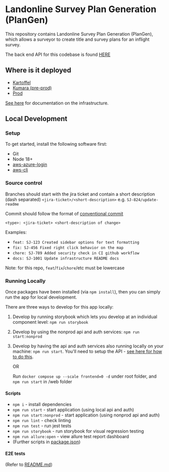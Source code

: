 # Landonline Survey Plan Generation (PlanGen)

This repository contains Landonline Survey Plan Generation (PlanGen), which allows a surveyor to create title and survey plans for an inflight survey.

The back end API for this codebase is found [HERE](https://github.com/linz/landonline-survey-plan-generation-api)

## Where is it deployed

-   [Kartoffel](https://kartoffel.dev.landonline.govt.nz/plan-generation/)
-   [Kumara (pre-prod)](https://kumara.env.landonline.govt.nz/plan-generation/)
-   [Prod](https://app.landonline.govt.nz/plan-generation/)

[See here](infra/README.md) for documentation on the infrastructure.

## Local Development

### Setup

To get started, install the following software first:
-   Git
-   Node 18+
-   [aws-azure-login](https://www.npmjs.com/package/aws-azure-login)
-   [aws-cli](https://docs.aws.amazon.com/cli/latest/userguide/getting-started-install.html)

### Source control
Branches should start with the jira ticket and contain a short description (dash separated)
`<jira-ticket>/<short-description>`
e.g.
`SJ-824/update-readme`

Commit should follow the format of [conventional commit](https://toitutewhenua.atlassian.net/wiki/spaces/STEP/pages/207192124/PR+commit+and+tagging+conventions)

`<type>: <jira-ticket> <short-description of change>`

Examples:

* `feat: SJ-123 Created sidebar options for text formatting`
* `fix: SJ-456 Fixed right click behavior on the map`
* `chore: SJ-789 Added security check in CI github workflow`
* `docs: SJ-1001 Update infrastructure README docs`

Note: for this repo, `feat`/`fix`/`chore`/etc must be lowercase

### Running Locally

Once packages have been installed (via `npm install`), then you can simply run the app for local development.

There are three ways to develop for this app locally:

1. Develop by running storybook which lets you develop at an individual component level: `npm run storybook`
2. Develop by using the nonprod api and auth services: `npm run start:nonprod`
3. Develop by having the api and auth services also running locally on your machine: `npm run start`. You'll need to setup the API - [see here for how to do this](https://github.com/linz/landonline-survey-plan-generation-api/blob/master/README.md#local-development).

    OR

   Run `docker compose up --scale frontend=0 -d` under root folder, and `npm run start` in /web folder



#### Scripts

-   `npm i` - install dependencies
-   `npm run start` - start application (using local api and auth)
-   `npm run start:nonprod` - start application (using nonprod api and auth)
-   `npm run lint` - check linting
-   `npm run test` - run jest tests
-   `npm run storybook` - run storybook for visual regression testing
-   `npm run allure:open` - view allure test report dashboard
-   (Further scripts in [package.json](./web/package.json))

#### E2E tests

(Refer to [README.md](test/e2e/README.md)) 
